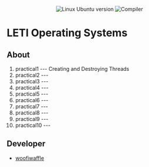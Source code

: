 <p align = "center">
  <img src = "https://img.shields.io/badge/Ubuntu-22.04_LTS-g?style=plastic&logo=Ubuntu&logoColor=black&labelColor=%23E95420&color=lightgrey" alt = "Linux Ubuntu version">
  <img src = "https://img.shields.io/badge/Compiler-g%2B%2B-g?style=plastic&labelColor=%23E95420&color=lightgrey" alt = "Compiler">
</p>

# LETI Operating Systems

## About 
1. practical1 --- Creating and Destroying Threads
2. practical2 ---
3. practical3 ---
4. practical4 ---
5. practical5 ---
6. practical6 ---
7. practical7 ---
8. practical8 ---
9. practical9 ---
10. practical10 ---

## Developer

*  [woofiwaffle](https://github.com/woofiwaffle)
